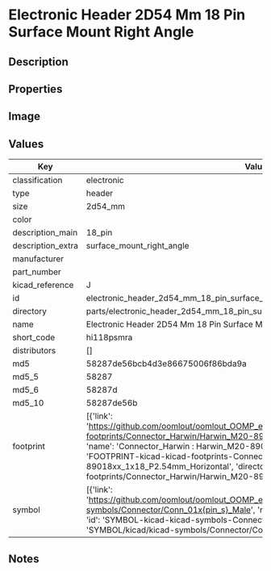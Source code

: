 # Electronic Header 2D54 Mm 18 Pin Surface Mount Right Angle

## Description

## Properties


## Image


## Values

| Key | Value |
| --- | --- |
| classification | electronic |
| type | header |
| size | 2d54_mm |
| color |  |
| description_main | 18_pin |
| description_extra | surface_mount_right_angle |
| manufacturer |  |
| part_number |  |
| kicad_reference | J |
| id | electronic_header_2d54_mm_18_pin_surface_mount_right_angle |
| directory | parts/electronic_header_2d54_mm_18_pin_surface_mount_right_angle |
| name | Electronic Header 2D54 Mm 18 Pin Surface Mount Right Angle |
| short_code | hi118psmra |
| distributors | [] |
| md5 | 58287de56bcb4d3e86675006f86bda9a |
| md5_5 | 58287 |
| md5_6 | 58287d |
| md5_10 | 58287de56b |
| footprint | [{'link': 'https://github.com/oomlout/oomlout_OOMP_eda_V2/tree/main/FOOTPRINT/kicad/kicad-footprints/Connector_Harwin/Harwin_M20-89018xx_1x18_P2.54mm_Horizontal', 'name': 'Connector_Harwin : Harwin_M20-89018xx_1x18_P2.54mm_Horizontal', 'id': 'FOOTPRINT-kicad-kicad-footprints-Connector_Harwin-Harwin_M20-89018xx_1x18_P2.54mm_Horizontal', 'directory': 'FOOTPRINT/kicad/kicad-footprints/Connector_Harwin/Harwin_M20-89018xx_1x18_P2.54mm_Horizontal/'}] |
| symbol | [{'link': 'https://github.com/oomlout/oomlout_OOMP_eda_V2/tree/main/SYMBOL/kicad/kicad-symbols/Connector/Conn_01x{pin_s}_Male', 'name': 'Connector : Conn_01x18_Male', 'id': 'SYMBOL-kicad-kicad-symbols-Connector-Conn_01x18_Male', 'directory': 'SYMBOL/kicad/kicad-symbols/Connector/Conn_01x18_Male/'}] |

## Notes

